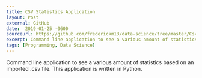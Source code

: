 ```yaml
---
title: CSV Statistics Application
layout: Post
external: GitHub
date:  2019-01-25 -0600
sourceurl: https://github.com/frederickm13/data-science/tree/master/CsvStatistics
excerpt: Command line application to see a various amount of statistics based on an imported .csv file. This application is written in Python.
tags: [Programming, Data Science]
---
```


Command line application to see a various amount of statistics based on an imported .csv file. This application is written in Python.